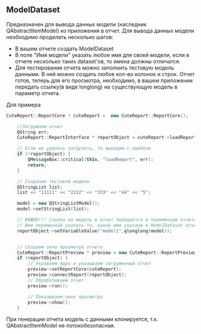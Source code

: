 ModelDataset
-----
Предназначен для вывода данных модели (наследник QAbstractItemModel) из приложения в отчет.
Для вывода данных модели необходимо проделать несколько шагов:
* В вашем отчете создать ModelDataset
* В поле "Имя модели" указать любое имя для своей модели, если в отчете несколько таких dataset'ов, то имена должны отличатся.
* Для тестирования отчета можно заполнить тестовую модель данными. В ней можно создать любое кол-во колонок и строк.
Отчет готов, теперь для его просмотра, необходимо, в вашем приложении передать ссылку(в виде longlong) на существующую модель в параметр отчета.

Для примера
```cpp
CuteReport::ReportCore * cuteReport =  new CuteReport::ReportCore();

    //Загружаем отчет
    QString err;
    CuteReport::ReportInterface * reportObject = cuteReport->loadReport("file:test.qtrp", &err);

    // Если не удалось загрузить, то выходим с ошибков
    if (!reportObject) {
        QMessageBox::critical(this, "loadReport", err);
        return;
    }

	// Создание тестовой модели
    QStringList list;
    list << "11111" << "2222" << "333" << "44" << "5";

    model = new QStringListModel();
    model->setStringList(list);

	// ВАЖНО!!! Ссылка на модель в отчет передается в переменную отчета как long
	// Имя переменной указать то, какое имя указали в ModelDataset отчета
    reportObject->setVariableValue("model1",qlonglong(model));


    // Создаем окно просмотра отчета
    CuteReport::ReportPreview * preview = new CuteReport::ReportPreview(cuteReport);
    if (reportObject) {
        // Указваем ядро и указываем загруженный отчет
        preview->setReportCore(cuteReport);
        preview->connectReport(reportObject);
        // Обрабатываем отчет
        preview->run();

        // Показываем окно просмотра
        preview->show();
    }
```

При генерации отчета модель с данными клонируется, т.к. QAbstractItemModel не потокобезопасная.